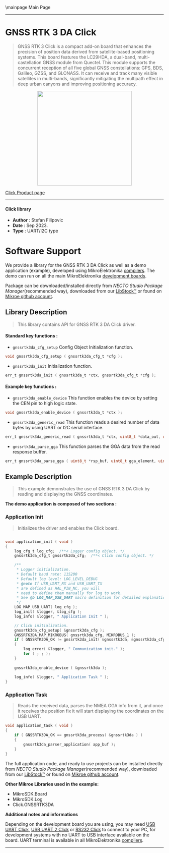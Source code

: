 \mainpage Main Page

---
# GNSS RTK 3 DA Click

> GNSS RTK 3 Click is a compact add-on board that enhances the precision of position data derived from satellite-based positioning systems. This board features the LC29HDA, a dual-band, multi-castellation GNSS module from Quectel. This module supports the concurrent reception of all five global GNSS constellations: GPS, BDS, Galileo, GZSS, and GLONASS. It can receive and track many visible satellites in multi-bands, significantly mitigating the multipath effect in deep urban canyons and improving positioning accuracy.

<p align="center">
  <img src="https://download.mikroe.com/images/click_for_ide/gnssrtk3da_click.png" height=300px>
</p>

[Click Product page](https://www.mikroe.com/gnss-rtk-3-click-lc29hda)

---


#### Click library

- **Author**        : Stefan Filipovic
- **Date**          : Sep 2023.
- **Type**          : UART/I2C type


# Software Support

We provide a library for the GNSS RTK 3 DA Click
as well as a demo application (example), developed using MikroElektronika
[compilers](https://www.mikroe.com/necto-studio).
The demo can run on all the main MikroElektronika [development boards](https://www.mikroe.com/development-boards).

Package can be downloaded/installed directly from *NECTO Studio Package Manager*(recommended way), downloaded from our [LibStock&trade;](https://libstock.mikroe.com) or found on [Mikroe github account](https://github.com/MikroElektronika/mikrosdk_click_v2/tree/master/clicks).

## Library Description

> This library contains API for GNSS RTK 3 DA Click driver.

#### Standard key functions :

- `gnssrtk3da_cfg_setup` Config Object Initialization function.
```c
void gnssrtk3da_cfg_setup ( gnssrtk3da_cfg_t *cfg );
```

- `gnssrtk3da_init` Initialization function.
```c
err_t gnssrtk3da_init ( gnssrtk3da_t *ctx, gnssrtk3da_cfg_t *cfg );
```

#### Example key functions :

- `gnssrtk3da_enable_device` This function enables the device by setting the CEN pin to high logic state.
```c
void gnssrtk3da_enable_device ( gnssrtk3da_t *ctx );
```

- `gnssrtk3da_generic_read` This function reads a desired number of data bytes by using UART or I2C serial interface.
```c
err_t gnssrtk3da_generic_read ( gnssrtk3da_t *ctx, uint8_t *data_out, uint16_t len );
```

- `gnssrtk3da_parse_gga` This function parses the GGA data from the read response buffer.
```c
err_t gnssrtk3da_parse_gga ( uint8_t *rsp_buf, uint8_t gga_element, uint8_t *element_data );
```

## Example Description

> This example demonstrates the use of GNSS RTK 3 DA Click by reading and displaying the GNSS coordinates.

**The demo application is composed of two sections :**

### Application Init

> Initializes the driver and enables the Click board.

```c

void application_init ( void )
{
    log_cfg_t log_cfg;  /**< Logger config object. */
    gnssrtk3da_cfg_t gnssrtk3da_cfg;  /**< Click config object. */

    /** 
     * Logger initialization.
     * Default baud rate: 115200
     * Default log level: LOG_LEVEL_DEBUG
     * @note If USB_UART_RX and USB_UART_TX 
     * are defined as HAL_PIN_NC, you will 
     * need to define them manually for log to work. 
     * See @b LOG_MAP_USB_UART macro definition for detailed explanation.
     */
    LOG_MAP_USB_UART( log_cfg );
    log_init( &logger, &log_cfg );
    log_info( &logger, " Application Init " );

    // Click initialization.
    gnssrtk3da_cfg_setup( &gnssrtk3da_cfg );
    GNSSRTK3DA_MAP_MIKROBUS( gnssrtk3da_cfg, MIKROBUS_1 );
    if ( GNSSRTK3DA_OK != gnssrtk3da_init( &gnssrtk3da, &gnssrtk3da_cfg ) ) 
    {
        log_error( &logger, " Communication init." );
        for ( ; ; );
    }
    
    gnssrtk3da_enable_device ( &gnssrtk3da );
    
    log_info( &logger, " Application Task " );
}

```

### Application Task

> Reads the received data, parses the NMEA GGA info from it, and once it receives the position fix it will start displaying the coordinates on the USB UART.

```c
void application_task ( void )
{
    if ( GNSSRTK3DA_OK == gnssrtk3da_process( &gnssrtk3da ) ) 
    {
        gnssrtk3da_parser_application( app_buf );
    }
}
```

The full application code, and ready to use projects can be installed directly from *NECTO Studio Package Manager*(recommended way), downloaded from our [LibStock&trade;](https://libstock.mikroe.com) or found on [Mikroe github account](https://github.com/MikroElektronika/mikrosdk_click_v2/tree/master/clicks).

**Other Mikroe Libraries used in the example:**

- MikroSDK.Board
- MikroSDK.Log
- Click.GNSSRTK3DA

**Additional notes and informations**

Depending on the development board you are using, you may need
[USB UART Click](https://www.mikroe.com/usb-uart-click),
[USB UART 2 Click](https://www.mikroe.com/usb-uart-2-click) or
[RS232 Click](https://www.mikroe.com/rs232-click) to connect to your PC, for
development systems with no UART to USB interface available on the board. UART
terminal is available in all MikroElektronika
[compilers](https://shop.mikroe.com/compilers).

---
